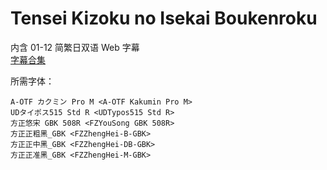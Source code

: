 # Tensei Kizoku no Isekai Boukenroku

内含 01-12 简繁日双语 Web 字幕  
[字幕合集](https://github.com/Nekomoekissaten-SUB/Nekomoekissaten-MIR-Subs/releases/download/subtitle_pkg/Tenseikizoku_Web_JPCH.7z)

所需字体：
```
A-OTF カクミン Pro M <A-OTF Kakumin Pro M>
UDタイポス515 Std R <UDTypos515 Std R>
方正悠宋 GBK 508R <FZYouSong GBK 508R>
方正正粗黑_GBK <FZZhengHei-B-GBK>
方正正中黑_GBK <FZZhengHei-DB-GBK>
方正正准黑_GBK <FZZhengHei-M-GBK>
```
